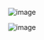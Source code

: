 ![image](https://github.com/user-attachments/assets/1b731813-d4e7-4c53-80ef-6d05d7f6e4a5)

![image](https://github.com/user-attachments/assets/eefe195d-644e-4e41-ad0d-b1189596dde6)

